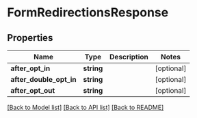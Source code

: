 # FormRedirectionsResponse

## Properties
Name | Type | Description | Notes
------------ | ------------- | ------------- | -------------
**after_opt_in** | **string** |  | [optional] 
**after_double_opt_in** | **string** |  | [optional] 
**after_opt_out** | **string** |  | [optional] 

[[Back to Model list]](../../README.md#documentation-for-models) [[Back to API list]](../../README.md#documentation-for-api-endpoints) [[Back to README]](../../README.md)

